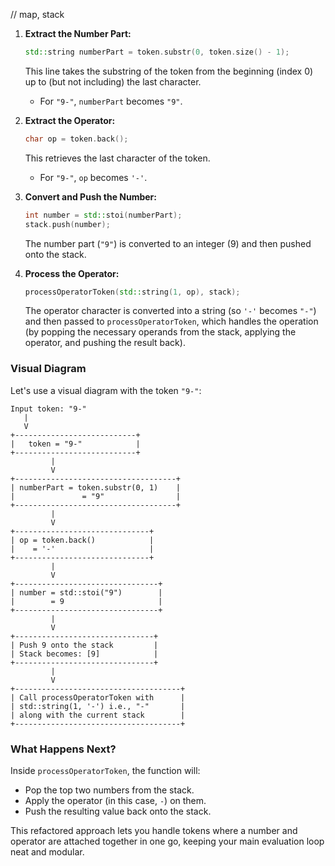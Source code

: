 // map, stack


1. **Extract the Number Part:**
   ```cpp
   std::string numberPart = token.substr(0, token.size() - 1);
   ```
   This line takes the substring of the token from the beginning (index 0) up to (but not including) the last character.
   - For `"9-"`, `numberPart` becomes `"9"`.

2. **Extract the Operator:**
   ```cpp
   char op = token.back();
   ```
   This retrieves the last character of the token.
   - For `"9-"`, `op` becomes `'-'`.

3. **Convert and Push the Number:**
   ```cpp
   int number = std::stoi(numberPart);
   stack.push(number);
   ```
   The number part (`"9"`) is converted to an integer (9) and then pushed onto the stack.

4. **Process the Operator:**
   ```cpp
   processOperatorToken(std::string(1, op), stack);
   ```
   The operator character is converted into a string (so `'-'` becomes `"-"`) and then passed to `processOperatorToken`, which handles the operation (by popping the necessary operands from the stack, applying the operator, and pushing the result back).

### Visual Diagram

Let's use a visual diagram with the token `"9-"`:

```
Input token: "9-"
   |
   V
+---------------------------+
|   token = "9-"            |
+---------------------------+
		 |
		 V
+------------------------------------+
| numberPart = token.substr(0, 1)    |
|               = "9"                |
+------------------------------------+
		 |
		 V
+------------------------------+
| op = token.back()            |
|    = '-'                     |
+------------------------------+
		 |
		 V
+--------------------------------+
| number = std::stoi("9")        |
|        = 9                     |
+--------------------------------+
		 |
		 V
+-------------------------------+
| Push 9 onto the stack         |
| Stack becomes: [9]            |
+-------------------------------+
		 |
		 V
+-------------------------------------+
| Call processOperatorToken with      |
| std::string(1, '-') i.e., "-"       |
| along with the current stack        |
+-------------------------------------+
```

### What Happens Next?

Inside `processOperatorToken`, the function will:
- Pop the top two numbers from the stack.
- Apply the operator (in this case, `-`) on them.
- Push the resulting value back onto the stack.

This refactored approach lets you handle tokens where a number and operator are attached together in one go, keeping your main evaluation loop neat and modular.
